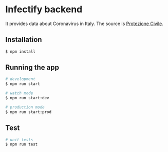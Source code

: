 # Infectify backend

It provides data about Coronavirus in Italy. The source is [Protezione Civile](https://github.com/pcm-dpc/COVID-19).

## Installation

```bash
$ npm install
```

## Running the app

```bash
# development
$ npm run start

# watch mode
$ npm run start:dev

# production mode
$ npm run start:prod
```

## Test

```bash
# unit tests
$ npm run test
```
